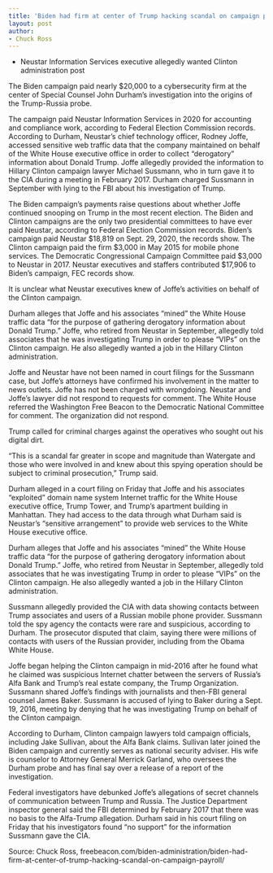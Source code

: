 ```yaml
---
title: 'Biden had firm at center of Trump hacking scandal on campaign payroll'
layout: post
author:
- Chuck Ross
---
```


- Neustar Information Services executive allegedly wanted Clinton administration post

The Biden campaign paid nearly $20,000 to a cybersecurity firm at the center of Special Counsel John Durham’s investigation into the origins of the Trump-Russia probe.

The campaign paid Neustar Information Services in 2020 for accounting and compliance work, according to Federal Election Commission records. According to Durham, Neustar’s chief technology officer, Rodney Joffe, accessed sensitive web traffic data that the company maintained on behalf of the White House executive office in order to collect “derogatory” information about Donald Trump. Joffe allegedly provided the information to Hillary Clinton campaign lawyer Michael Sussmann, who in turn gave it to the CIA during a meeting in February 2017. Durham charged Sussmann in September with lying to the FBI about his investigation of Trump.

The Biden campaign’s payments raise questions about whether Joffe continued snooping on Trump in the most recent election. The Biden and Clinton campaigns are the only two presidential committees to have ever paid Neustar, according to Federal Election Commission records. Biden’s campaign paid Neustar $18,819 on Sept. 29, 2020, the records show. The Clinton campaign paid the firm $3,000 in May 2015 for mobile phone services. The Democratic Congressional Campaign Committee paid $3,000 to Neustar in 2017. Neustar executives and staffers contributed $17,906 to Biden’s campaign, FEC records show.

It is unclear what Neustar executives knew of Joffe’s activities on behalf of the Clinton campaign.

Durham alleges that Joffe and his associates “mined” the White House traffic data “for the purpose of gathering derogatory information about Donald Trump.” Joffe, who retired from Neustar in September, allegedly told associates that he was investigating Trump in order to please “VIPs” on the Clinton campaign. He also allegedly wanted a job in the Hillary Clinton administration.

Joffe and Neustar have not been named in court filings for the Sussmann case, but Joffe’s attorneys have confirmed his involvement in the matter to news outlets. Joffe has not been charged with wrongdoing. Neustar and Joffe’s lawyer did not respond to requests for comment. The White House referred the Washington Free Beacon to the Democratic National Committee for comment. The organization did not respond.

Trump called for criminal charges against the operatives who sought out his digital dirt.

“This is a scandal far greater in scope and magnitude than Watergate and those who were involved in and knew about this spying operation should be subject to criminal prosecution,” Trump said.

Durham alleged in a court filing on Friday that Joffe and his associates “exploited” domain name system Internet traffic for the White House executive office, Trump Tower, and Trump’s apartment building in Manhattan. They had access to the data through what Durham said is Neustar’s “sensitive arrangement” to provide web services to the White House executive office.

Durham alleges that Joffe and his associates “mined” the White House traffic data “for the purpose of gathering derogatory information about Donald Trump.” Joffe, who retired from Neustar in September, allegedly told associates that he was investigating Trump in order to please “VIPs” on the Clinton campaign. He also allegedly wanted a job in the Hillary Clinton administration.

Sussmann allegedly provided the CIA with data showing contacts between Trump associates and users of a Russian mobile phone provider. Sussmann told the spy agency the contacts were rare and suspicious, according to Durham. The prosecutor disputed that claim, saying there were millions of contacts with users of the Russian provider, including from the Obama White House.

Joffe began helping the Clinton campaign in mid-2016 after he found what he claimed was suspicious Internet chatter between the servers of Russia’s Alfa Bank and Trump’s real estate company, the Trump Organization. Sussmann shared Joffe’s findings with journalists and then-FBI general counsel James Baker. Sussmann is accused of lying to Baker during a Sept. 19, 2016, meeting by denying that he was investigating Trump on behalf of the Clinton campaign.

According to Durham, Clinton campaign lawyers told campaign officials, including Jake Sullivan, about the Alfa Bank claims. Sullivan later joined the Biden campaign and currently serves as national security adviser. His wife is counselor to Attorney General Merrick Garland, who oversees the Durham probe and has final say over a release of a report of the investigation.

Federal investigators have debunked Joffe’s allegations of secret channels of communication between Trump and Russia. The Justice Department inspector general said the FBI determined by February 2017 that there was no basis to the Alfa-Trump allegation. Durham said in his court filing on Friday that his investigators found “no support” for the information Sussmann gave the CIA.

Source: Chuck Ross, freebeacon.com/biden-administration/biden-had-firm-at-center-of-trump-hacking-scandal-on-campaign-payroll/
